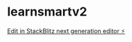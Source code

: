 # learnsmartv2

[Edit in StackBlitz next generation editor ⚡️](https://stackblitz.com/~/github.com/vinayapathak/learnsmartv2)